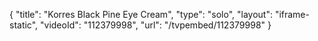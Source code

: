 {
    "title": "Korres Black Pine Eye Cream",
    "type": "solo",
    "layout": "iframe-static",
    "videoId": "112379998",
    "url": "\/tvpembed\/112379998"
}